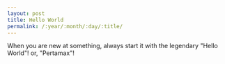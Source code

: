```yaml
---
layout: post
title: Hello World
permalink: /:year/:month/:day/:title/
---
```


When you are new at something, always start it with the legendary "Hello World"!
or, "Pertamax"!

